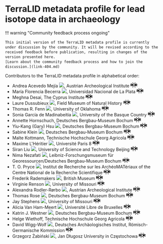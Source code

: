 # TerraLID metadata profile for lead isotope data in archaeology

<!---
!!! info "Recommended citation"

    TerraLID Team (2025), TerraLID Metadata profile. Version 0.1. https://metadata.terralid.org
-->

!!! warning "Community feedback process ongoing"

    This initial version of the TerraLID metadata profile is currently under discussion by the community. It will be revised according to the received feedback before publication, resulting in changes of the version presented here.   
    [Learn about the community feedback process and how to join the discussion.](link-404.md)

Contributors to the TerraLID metadata profile in alphabetical order: 

* Andrea Acevedo Mejía [![](https://info.orcid.org/wp-content/uploads/2019/11/orcid_16x16.png)](https://orcid.org/0009-0002-7441-1737), Austrian Archeological Institute [![](https://raw.githubusercontent.com/ror-community/ror-logos/refs/heads/main/ror-icon-bw-16.png)](https://ror.org/02gqw3a90)
* María Florencia Becerra [![](https://info.orcid.org/wp-content/uploads/2019/11/orcid_16x16.png)](https://orcid.org/0000-0001-6302-7452), Universidad Nacional de La Plata [![](https://raw.githubusercontent.com/ror-community/ror-logos/refs/heads/main/ror-icon-bw-16.png)](https://ror.org/01tjs6929)
* Meghna Desai, The Cyprus Institute [![](https://raw.githubusercontent.com/ror-community/ror-logos/refs/heads/main/ror-icon-bw-16.png)](https://ror.org/01q8k8p90)
* Laure Dussubieux [![](https://info.orcid.org/wp-content/uploads/2019/11/orcid_16x16.png)](https://orcid.org/0000-0002-9334-8131), Field Museum of Natural History [![](https://raw.githubusercontent.com/ror-community/ror-logos/refs/heads/main/ror-icon-bw-16.png)](https://ror.org/00mh9zx15)
* Thomas R. Fenn [![](https://info.orcid.org/wp-content/uploads/2019/11/orcid_16x16.png)](https://orcid.org/0000-0001-8560-6797), University of Oklahoma [![](https://raw.githubusercontent.com/ror-community/ror-logos/refs/heads/main/ror-icon-bw-16.png)](https://ror.org/02aqsxs83)
* Sonia García de Madinabeitia [![](https://info.orcid.org/wp-content/uploads/2019/11/orcid_16x16.png)](https://orcid.org/0000-0002-3648-6490), University of the Basque Country [![](https://raw.githubusercontent.com/ror-community/ror-logos/refs/heads/main/ror-icon-bw-16.png)](https://ror.org/000xsnr85)
* Annette Hornschuch, Deutsches Bergbau-Museum Bochum [![](https://raw.githubusercontent.com/ror-community/ror-logos/refs/heads/main/ror-icon-bw-16.png)](https://ror.org/03k7cjr94)
* Yiu-Kang (Gary) Hsu [![](https://info.orcid.org/wp-content/uploads/2019/11/orcid_16x16.png)](https://orcid.org/0000-0002-2439-4863), Deutsches Bergbau-Museum Bochum [![](https://raw.githubusercontent.com/ror-community/ror-logos/refs/heads/main/ror-icon-bw-16.png)](https://ror.org/03k7cjr94)
* Sabine Klein [![](https://info.orcid.org/wp-content/uploads/2019/11/orcid_16x16.png)](https://orcid.org/0000-0002-3939-4428), Deutsches Bergbau-Museum Bochum [![](https://raw.githubusercontent.com/ror-community/ror-logos/refs/heads/main/ror-icon-bw-16.png)](https://ror.org/03k7cjr94)
* Malte Kottmann, Technische Hochschule Georg Agricola [![](https://raw.githubusercontent.com/ror-community/ror-logos/refs/heads/main/ror-icon-bw-16.png)](https://ror.org/033jd5r25)
* Maxime L'Héritier [![](https://info.orcid.org/wp-content/uploads/2019/11/orcid_16x16.png)](https://orcid.org/0000-0003-3428-2977), Université Paris 8 [![](https://raw.githubusercontent.com/ror-community/ror-logos/refs/heads/main/ror-icon-bw-16.png)](https://ror.org/04wez5e68)
* Siran Liu [![](https://info.orcid.org/wp-content/uploads/2019/11/orcid_16x16.png)](https://orcid.org/0000-0001-9250-4561), University of Science and Technology Beijing [![](https://raw.githubusercontent.com/ror-community/ror-logos/refs/heads/main/ror-icon-bw-16.png)](https://ror.org/02egmk993)
* Nima Nezafati [![](https://info.orcid.org/wp-content/uploads/2019/11/orcid_16x16.png)](https://orcid.org/0000-0002-5806-343X), Leibniz-Forschungsmuseum für  Georessourcen/Deutsches Bergbau-Museum Bochum [![](https://raw.githubusercontent.com/ror-community/ror-logos/refs/heads/main/ror-icon-bw-16.png)](https://ror.org/03k7cjr94)
* T. O. Pryce [![](https://info.orcid.org/wp-content/uploads/2019/11/orcid_16x16.png)](https://orcid.org/0000-0002-7290-141X), Institut de Recherche sur les ArchéoMATériaux of the Centre National de la Recherche Scientifique [![](https://raw.githubusercontent.com/ror-community/ror-logos/refs/heads/main/ror-icon-bw-16.png)](https://ror.org/01cw28e72)
* Frederik Rademakers [![](https://info.orcid.org/wp-content/uploads/2019/11/orcid_16x16.png)](https://orcid.org/0000-0002-6036-1612), British Museum [![](https://raw.githubusercontent.com/ror-community/ror-logos/refs/heads/main/ror-icon-bw-16.png)](https://ror.org/00pbh0a34)
* Virginie Renson [![](https://info.orcid.org/wp-content/uploads/2019/11/orcid_16x16.png)](https://orcid.org/0000-0002-5701-0985), University of Missouri [![](https://raw.githubusercontent.com/ror-community/ror-logos/refs/heads/main/ror-icon-bw-16.png)](https://ror.org/02ymw8z06)
* Alexandra Rodler-Rørbo [![](https://info.orcid.org/wp-content/uploads/2019/11/orcid_16x16.png)](https://orcid.org/0000-0002-4087-7160), Austrian Archeological Institute [![](https://raw.githubusercontent.com/ror-community/ror-logos/refs/heads/main/ror-icon-bw-16.png)](https://ror.org/02gqw3a90)
* Thomas Rose [![](https://info.orcid.org/wp-content/uploads/2019/11/orcid_16x16.png)](https://orcid.org/0000-0002-8186-3566), Deutsches Bergbau-Museum Bochum [![](https://raw.githubusercontent.com/ror-community/ror-logos/refs/heads/main/ror-icon-bw-16.png)](https://ror.org/03k7cjr94)
* Jay Stephens [![](https://info.orcid.org/wp-content/uploads/2019/11/orcid_16x16.png)](https://orcid.org/0000-0003-1299-3946), University of Missouri [![](https://raw.githubusercontent.com/ror-community/ror-logos/refs/heads/main/ror-icon-bw-16.png)](https://ror.org/02ymw8z06)
* Alicia Van Ham-Meert [![](https://info.orcid.org/wp-content/uploads/2019/11/orcid_16x16.png)](https://orcid.org/0000-0001-6796-3141), Université Libre de Bruxelles [![](https://raw.githubusercontent.com/ror-community/ror-logos/refs/heads/main/ror-icon-bw-16.png)](https://ror.org/01r9htc13)
* Katrin J. Westner [![](https://info.orcid.org/wp-content/uploads/2019/11/orcid_16x16.png)](https://orcid.org/0000-0001-5529-1165), Deutsches Bergbau-Museum Bochum [![](https://raw.githubusercontent.com/ror-community/ror-logos/refs/heads/main/ror-icon-bw-16.png)](https://ror.org/03k7cjr94)
* Helge Wiethoff, Technische Hochschule Georg Agricola [![](https://raw.githubusercontent.com/ror-community/ror-logos/refs/heads/main/ror-icon-bw-16.png)](https://ror.org/033jd5r25)
* David Wigg-Wolf [![](https://info.orcid.org/wp-content/uploads/2019/11/orcid_16x16.png)](https://orcid.org/0000-0002-8604-544X), Deutsches Archäologisches Institut, Römisch-Germanische Kommission [![](https://raw.githubusercontent.com/ror-community/ror-logos/refs/heads/main/ror-icon-bw-16.png)](https://ror.org/01fqayw81)
* Grzegorz Żabiński [![](https://info.orcid.org/wp-content/uploads/2019/11/orcid_16x16.png)](https://orcid.org/0000-0003-3091-1035), Jan Długosz University in Częstochowa [![](https://raw.githubusercontent.com/ror-community/ror-logos/refs/heads/main/ror-icon-bw-16.png)](https://ror.org/0566yhn94)

